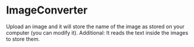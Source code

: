 # ImageConverter
Upload an image and it will store the name of the image as stored on your computer (you can modify it).
Additional: It reads the text inside the images to store them.

